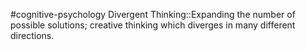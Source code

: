 #cognitive-psychology 
Divergent Thinking::Expanding the number of possible solutions; creative thinking which diverges in many different directions. 